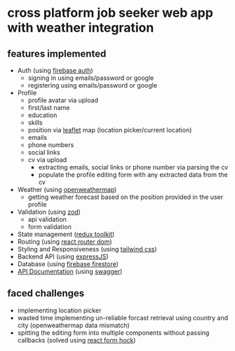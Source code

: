 # cross platform job seeker web app with weather integration

## features implemented

- Auth (using [firebase auth](https://firebase.google.com/docs/auth/))
  - signing in using emails/password or google
  - registering using emails/password or google
- Profile
  - profile avatar via upload
  - first/last name
  - education
  - skills
  - position via [leaflet](https://leafletjs.com) map (location picker/current location)
  - emails
  - phone numbers
  - social links
  - cv via upload
    - extracting emails, social links or phone number via parsing the cv
    - populate the profile editing form with any extracted data from the cv
- Weather (using [openweathermap](https://openweathermap.org/))
  - getting weather forecast based on the position provided in the user profile
- Validation (using [zod](https://github.com/colinhacks/zod))
  - api validation
  - form validation
- State management ([redux toolkit](https://redux-toolkit.js.org/))
- Routing (using [react router dom](https://reactrouter.com/))
- Styling and Responsiveness (using [tailwind css](https://tailwindcss.com/))
- Backend API (using [expressJS](https://expressjs.com/))
- Database (using [firebase firestore](https://firebase.google.com/docs/firestore/))
- [API Documentation](https://job-seeker-with-weather.onrender.com/api/docs/) (using [swagger](https://swagger.io/))

## faced challenges

- implementing location picker
- wasted time implementing un-reliable forcast retrieval using country and city (openweathermap data mismatch)
- spitting the editing form into multiple components without passing callbacks (solved using [react form hock](https://react-hook-form.com/))
